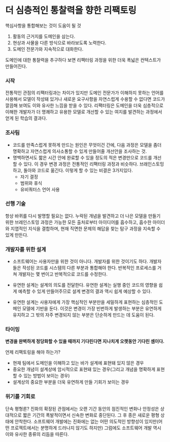 # 더 심층적인 통찰력을 향한 리팩토링

핵심사항을 통합해보는 것이 도움이 될 것

1. 활동의 근거지를 도메인을 삼는다.
2. 현상과 사물을 다른 방식으로 바라보도록 노력한다.
3. 도메인 전문가와 지속적으로 대화한다.

도메인에 대한 통찰력을 추구하다 보면 리팩터링 과정을 위한 더욱 폭넓은 컨텍스트가 만들어진다.



### 시작

 전통적인 관점의 리팩터링과는 차이가 있지만 도메인 전문가가 이해하지 못하는 언어를 사용해서 모델이 작성돼 있거나 새로운 요구사항을 자연스럽게 수용할 수 없다면 코드가 깔끔해 보여도 이와 유사한 느낌을 받을 수 있다. 리팩터링은 도메인을 더욱 심층적으로 이해한 개발자가 더 명쾌하고 유용한 모델로 개선할 수 있는 여지를 발견하는 과정에서 얻게 된 학습의 결과다.

### 조사팀

- 코드를 만족스럽게 못하게 만드는 원인은 무엇이건 간에, 다음 과정은 모델을 좀더 명확하고 자연스럽게 의사소통할 수 있게 만들어줄 개선안을 조사하는 것.
- 명백하면서도 짧은 시간 안에 완료할 수 있을 정도의 적은 변경만으로 코드를 개선할 수 있다. 이 경우 변경 과정은 전통적인 리팩터링 과정과 비슷하다. 브래인스토밍하고, 돌아와 코드로 옮긴다. 이렇게 할 수 있는 비결은 3가지있다.
  - 자기 결정
  - 범위와 휴식
  - 유비쿼터스 언어 사용

### 선행 기술

 항상 바퀴를 다시 발명할 필요는 없다. 누락된 개념을 발견하고 더 나은 모델을 만들기 위한 브레인스토밍 과정은 가능한 모든 출처로부터 아이디어를 흡수하고, 흡수한 아이더와 지엽적인 지식을 결합하며, 현재 직면한 문제의 해답을 찾는 탐구 과정을 지속할 수 있게 만든다.



### 개발자를 위한 설계

- 소프트웨어는 사용자만을 위한 것이 아니다. 개발자를 위한 것이기도 하다. 개발자들은 작성된 코드를 시스템의 다른 부분과 통합해야 한다. 반복적인 프로세스를 거쳐 개발자는 몇 번이고 반복적으로 코드를 수정한다. 



-  유연한 설계는 설계의 의도를 전달한다. 유연한 설계는 실행 중인 코드의 영향을 쉽게 예측할 수 있게 만들어주므로 설계 변경의 결과 역시 쉽게 예상할 수 있다.

- 유연한 설계는 사용자에게 가장 핵심적인 부분만을 세밀하게 표현하는 심층적인 도메인 모델에 기반을 둔다. 이것은 변경이 가장 빈번하게 발생하는 부분은 유연하게 유지하고 그 밖의 자주 변경되지 않는 부분은 단순하게 만드는 데 도움이 된다.

### 타이밍

 **변경을 완벽하게 정당화할 수 있을 때까지 기다린다면 지나치게 오랫동안 기다린 셈이다.**

언제 리팩토링을 해야 하는가?

- 현재 팀에서 도메인을 이해하고 있는 바가 설계에 표현돼 있지 않은 경우
- 중요한 개념이 설계상에 암시적으로 표현돼 있는 경우(그리고 개념을 명확하게 표현할 수 있는 방법이 보이는 경우)
- 설계상의 중요한 부분을 더욱 유연하게 만들 기회가 보이는 경우

### 위기를 기회로

단속 평형론? 진화의 확장된 관점에서는 오랜 기간 동안의 점진적인 변화나 안정성은 상대적으로 짧은 기간의 폭발적이면서 신속한 변화로 중단된다. 그 후 종은 새로운 평형 상태에 안착한다. 소프트웨어 개발에는 진화에는 없는 어떤 의도적인 방향성이 있지만(어떤 프로젝트에서는 분명하게 드러나지 않기도 하지만) 그럼에도 소프트웨어 개발 역시 이와 유사한 종류의 리듬을 따른다.

